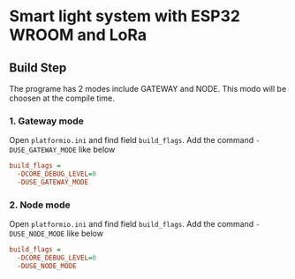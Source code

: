 # Smart light system with ESP32 WROOM and LoRa
## Build Step
The programe has 2 modes include GATEWAY and NODE. This modo will be choosen at the compile time.
### 1. Gateway mode
Open `platformio.ini` and find field `build_flags`. Add the command `-DUSE_GATEWAY_MODE` like below
```ini
build_flags = 
  -DCORE_DEBUG_LEVEL=0
  -DUSE_GATEWAY_MODE
```

### 2. Node mode
Open `platformio.ini` and find field `build_flags`. Add the command `-DUSE_NODE_MODE` like below
```ini
build_flags = 
  -DCORE_DEBUG_LEVEL=0
  -DUSE_NODE_MODE
```
